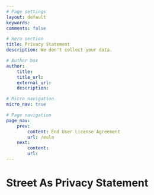 ```yaml
---
# Page settings
layout: default
keywords:
comments: false

# Hero section
title: Privacy Statement
description: We don't collect your data.

# Author box
author:
    title:
    title_url: 
    external_url: 
    description: 

# Micro navigation
micro_nav: true

# Page navigation
page_nav:
    prev:
        content: End User License Agreement
        url: /eula
    next:
        content:
        url:
---
```


# Street As Privacy Statement


